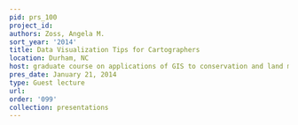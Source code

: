 ```yaml
---
pid: prs_100
project_id: 
authors: Zoss, Angela M.
sort_year: '2014'
title: Data Visualization Tips for Cartographers
location: Durham, NC
host: graduate course on applications of GIS to conservation and land management
pres_date: January 21, 2014
type: Guest lecture
url: 
order: '099'
collection: presentations
---
```

